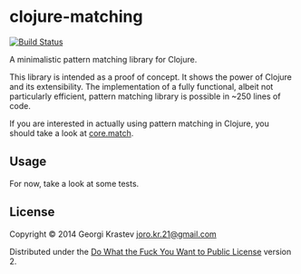 # clojure-matching

[![Build Status](https://travis-ci.org/joroKr21/clojure-matching.svg)](https://travis-ci.org/joroKr21/clojure-matching)

A minimalistic pattern matching library for Clojure.

This library is intended as a proof of concept. It shows the power of Clojure
and its extensibility. The implementation of a fully functional, albeit not
particularly efficient, pattern matching library is possible in ~250 lines of
code.

If you are interested in actually using pattern matching in Clojure, you should
take a look at [core.match](https://github.com/clojure/core.match).

## Usage

For now, take a look at some tests.

## License

Copyright © 2014 Georgi Krastev <joro.kr.21@gmail.com>

Distributed under the
[Do What the Fuck You Want to Public License](http://www.wtfpl.net/txt/copying/)
version 2.
